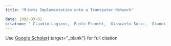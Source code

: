 ```yaml
---
title: "M-Nets Implementation onto a Transputer Network"

date: 1992-03-01
citation: ' Claudio Lagioni,  Paolo Franchi,  Giancarlo Succi,  Gianni Vercelli, &quot;M-Nets Implementation onto a Transputer Network.&quot;, 1992.'
---
```

Use [Google Scholar](https://scholar.google.com/scholar?q=M+Nets+Implementation+onto+a+Transputer+Network){:target="_blank"} for full citation